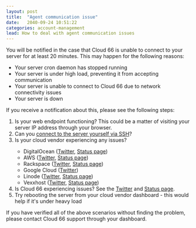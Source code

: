 ```yaml
---
layout: post
title:  "Agent communication issue"
date:   2040-09-24 10:51:22
categories: account-management
lead: How to deal with agent communication issues
---
```


You will be notified in the case that Cloud 66 is unable to connect to your server for at least 20 minutes. This may happen for the following reasons:

- Your server cron daemon has stopped running
- Your server is under high load, preventing it from accepting communication
- Your server is unable to connect to Cloud 66 due to network connectivity issues
- Your server is down

If you receive a notification about this, please see the following steps:

<ol>
<li>Is your web endpoint functioning? This could be a matter of visiting your server IP address through your browser.</li>
<li>Can you <a href="/how-to/shell-to-your-servers.html">connect to the server yourself via SSH</a>?</li>
<li>Is your cloud vendor experiencing any issues?</li>
<ul>
	<li>DigitalOcean (<a href="https://twitter.com/digitalocean">Twitter</a>, <a href="https://status.digitalocean.com/">Status page</a>)</li>
	<li>AWS (<a href="https://twitter.com/awscloud">Twitter</a>, <a href="http://status.aws.amazon.com/">Status page</a>)</li>	
	<li>Rackspace (<a href="https://twitter.com/Rackspace">Twitter</a>, <a href="https://status.rackspace.com/">Status page</a>)</li>	
	<li>Google Cloud (<a href="https://twitter.com/googlecloud">Twitter</a>)</li>	
	<li>Linode (<a href="https://twitter.com/StatusLinode">Twitter</a>, <a href="http://status.linode.com/">Status page</a>)</li>	
	<li>Vexxhost (<a href="https://twitter.com/vexxhost">Twitter</a>, <a href="">Status page</a>)</li>	
</ul>
<li>Is Cloud 66 experiencing issues? See the <a href="https://twitter.com/cloud66status">Twitter</a> and <a href="http://status.cloud66.com/">Status page</a>.</li>
<li>Try rebooting the server from your cloud vendor dashboard - this would help if it's under heavy load</li>
</ol>

If you have verified all of the above scenarios without finding the problem, please contact Cloud 66 support through your dashboard.